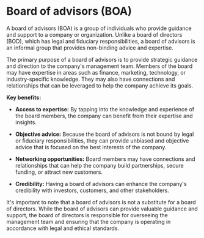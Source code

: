 # Board of advisors (BOA)

A board of advisors (BOA) is a group of individuals who provide guidance and support to a company or organization. Unlike a board of directors (BOD), which has legal and fiduciary responsibilities, a board of advisors is an informal group that provides non-binding advice and expertise.

The primary purpose of a board of advisors is to provide strategic guidance and direction to the company's management team. Members of the board may have expertise in areas such as finance, marketing, technology, or industry-specific knowledge. They may also have connections and relationships that can be leveraged to help the company achieve its goals.

**Key benefits:**

* **Access to expertise:** By tapping into the knowledge and experience of the board members, the company can benefit from their expertise and insights.

* **Objective advice:** Because the board of advisors is not bound by legal or fiduciary responsibilities, they can provide unbiased and objective advice that is focused on the best interests of the company.

* **Networking opportunities:** Board members may have connections and relationships that can help the company build partnerships, secure funding, or attract new customers.

* **Credibility:** Having a board of advisors can enhance the company's credibility with investors, customers, and other stakeholders.

It's important to note that a board of advisors is not a substitute for a board of directors. While the board of advisors can provide valuable guidance and support, the board of directors is responsible for overseeing the management team and ensuring that the company is operating in accordance with legal and ethical standards.